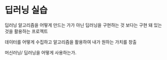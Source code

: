# 딥러닝 실습

딥러닝 알고리즘을 어떻게 만드는 가가 아닌 딥러닝을 구현하는 것 보다는 구현 돼 있는 것을 활용하는 프로젝트

데이터를 어떻게 수집하고 알고리즘을 활용하여 내가 원하는 가치를 창출

머신러닝/ 딥러닝을 어떻게 사용하는가.
